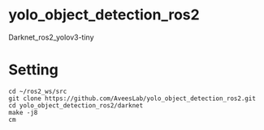 # yolo_object_detection_ros2
Darknet_ros2_yolov3-tiny

# Setting
```
cd ~/ros2_ws/src
git clone https://github.com/AveesLab/yolo_object_detection_ros2.git
cd yolo_object_detection_ros2/darknet
make -j8
cm
```
